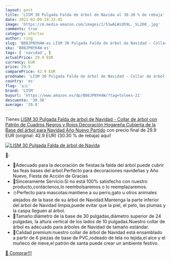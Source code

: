 ```yaml
---
layout: post
title: 'LISM 30 Pulgada Falda de árbol de Navida al 30.30 % de rebaja'
date: 2021-02-09 19:33:45
image: 'https://m.media-amazon.com/images/I/51wALWzdh9L._SL200_.jpg'
comments: true
category: ofertas
author: ring
slug: 'B08JPNYH4W-es LISM 30 Pulgada Falda de árbol de Navidad - Collar de...'
sku: 'B08JPNYH4W-es'
tags: [ 'navidad', ]
actualPrice: 29.9 EUR
currency: EUR
price: 29.9
comparePrice: 42.9 EUR
prodname: 'LISM 30 Pulgada Falda de árbol de Navidad - Collar de árbol con Patrón de Cuadros Negros y Rojos Decoración Hogareña Cubierta de la Base del árbol para Navidad Año Nuevo Partido'
country: 'es'
flag: '🇪🇸'
brand: 'LISM'
buyurl: 'https://www.amazon.es/dp/B08JPNYH4W/?tag=tolees-21'
descuento: '30.30'
average: '29.9'
---
```


Tienes [LISM 30 Pulgada Falda de árbol de Navidad - Collar de árbol con Patrón de Cuadros Negros y Rojos Decoración Hogareña Cubierta de la Base del árbol para Navidad Año Nuevo Partido](https://www.amazon.es/dp/B08JPNYH4W/?tag=tolees-21) con precio final de  29.9 EUR (original: 42.9 EUR) (30.30 %  de rebaja) aqui!

[![LISM 30 Pulgada Falda de árbol de Navida](https://m.media-amazon.com/images/I/51wALWzdh9L._SL200_.jpg)](https://www.amazon.es/dp/B08JPNYH4W/?tag=tolees-21)

🔎:

- 🔔Adecuado para la decoración de fiestas:la falda del árbol puede cubrir las feas bases del árbol.Perfecto para decoraciones navideñas y Año Nuevo, Fiesta de Acción de Gracias
- 🎁Sinceramente Servicio:Si no está 100% satisfecho con nuestro producto,contáctenos,lo reembolsaremos o lo reemplazaremos.
- ⛄Perfecto para mascotas:mantiene a su perro,gato u otros animales alejados de la base de su árbol de Navidad.Mantenga la parte inferior del árbol de Navidad limpia,puede evitar que la piel, el pelo, las plumas y la caspa lleguen al árbol.
- 🎅Tamaño:diámetro de la base de 30 pulgadas,diámetro superior de 24 pulgadas, la altura vertical de los lados de 10 pulgadas.Nuestro collar de árbol es adecuado para árboles de Navidad de tamaño estándar.
- 🎄Calidad premium:nuestro collar de árbol de Navidad está ensamblado a partir de 6 piezas de base de PVC,rodeado de tela no tejida,el alce y el muñeco de nieve,el patrón de santa puede crear un ambiente festivo.

[🛒 Comprar!!!](https://www.amazon.es/dp/B08JPNYH4W/?tag=tolees-21)
